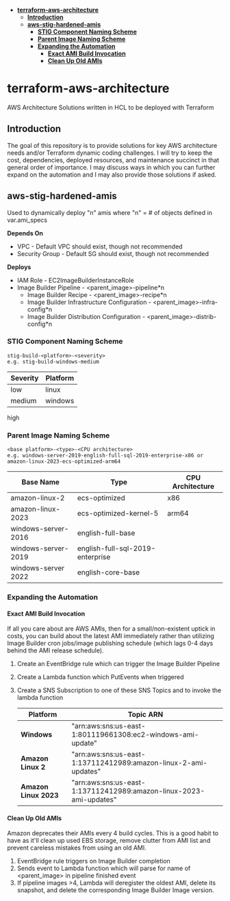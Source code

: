 - [**terraform-aws-architecture**](#terraform-aws-architecture)
  - [**Introduction**](#introduction)
  - [**aws-stig-hardened-amis**](#aws-stig-hardened-amis)
    - [**STIG Component Naming Scheme**](#stig-component-naming-scheme)
    - [**Parent Image Naming Scheme**](#parent-image-naming-scheme)
    - [**Expanding the Automation**](#expanding-the-automation)
      - [**Exact AMI Build Invocation**](#exact-ami-build-invocation)
      - [**Clean Up Old AMIs**](#clean-up-old-amis)

# **terraform-aws-architecture**

AWS Architecture Solutions written in HCL to be deployed with Terraform

## **Introduction**
The goal of this repository is to provide solutions for key AWS architecture needs and/or Terraform dynamic coding challenges. I will try to keep the cost, dependencies, deployed resources, and maintenance succinct in that general order of importance. I may discuss ways in which you can further expand on the automation and I may also provide those solutions if asked.

## **aws-stig-hardened-amis**

Used to dynamically deploy "n" amis where "n" = # of objects defined in var.ami_specs

**Depends On**
- VPC  - Default VPC should exist, though not recommended
- Security Group - Default SG should exist, though not recommended

**Deploys**
- IAM Role - EC2ImageBuilderInstanceRole
- Image Builder Pipeline - <parent_image>-pipeline*n
  - Image Builder Recipe - <parent_image>-recipe*n
  - Image Builder Infrastructure Configuration - <parent_image>-infra-config*n
  - Image Builder Distribution Configuration - <parent_image>-distrib-config*n

### **STIG Component Naming Scheme**
```
stig-build-<platform>-<severity>
e.g. stig-build-windows-medium
```
| Severity | Platform |
| ------------ | ------------ |
| low          | linux        |
| medium       | windows      |
high

### **Parent Image Naming Scheme**
```
<base platform>-<type>-<CPU architecture>
e.g. windows-server-2019-english-full-sql-2019-enterprise-x86 or amazon-linux-2023-ecs-optimized-arm64
```
| Base Name       | Type                         | CPU Architecture |
| ------------------- | -------------------------------- | -------------------- |
| amazon-linux-2      | ecs-optimized                    | x86                  |
| amazon-linux-2023   | ecs-optimized-kernel-5           | arm64                |
| windows-server-2016 | english-full-base                |
| windows-server-2019 | english-full-sql-2019-enterprise |
| windows-server 2022 | english-core-base                |

### **Expanding the Automation**

#### **Exact AMI Build Invocation**

If all you care about are AWS AMIs, then for a small/non-existent uptick in costs, you can build about the latest AMI immediately rather than utilizing Image Builder cron jobs/image publishing schedule (which lags 0-4 days behind the AMI release schedule).
1. Create an EventBridge rule which can trigger the Image Builder Pipeline
2. Create a Lambda function which PutEvents when triggered
3. Create a SNS Subscription to one of these SNS Topics and to invoke the lambda function
    
    | Platform              | Topic ARN                                                          |
    | --------------------- | ------------------------------------------------------------------ |
    | **Windows**           | "arn:aws:sns:us-east-1:801119661308:ec2-windows-ami-update"        |
    | **Amazon Linux 2**    | "arn:aws:sns:us-east-1:137112412989:amazon-linux-2-ami-updates"    |
    | **Amazon Linux 2023** | "arn:aws:sns:us-east-1:137112412989:amazon-linux-2023-ami-updates" |

#### **Clean Up Old AMIs**

Amazon deprecates their AMIs every 4 build cycles. This is a good habit to have as it'll clean up used EBS storage, remove clutter from AMI list and prevent careless mistakes from using an old AMI.

1. EventBridge rule triggers on Image Builder completion
2. Sends event to Lambda function which will parse for name of <parent_image> in pipeline finished event
3. If pipeline images >4, Lambda will deregister the oldest AMI, delete its snapshot, and delete the corresponding Image Builder Image version.
